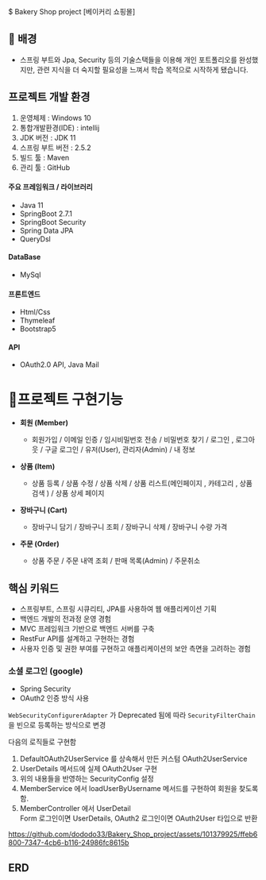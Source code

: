 $ Bakery Shop project [베이커리 쇼핑몰]

## 🧐 배경

- 스프링 부트와 Jpa, Security 등의 기술스택들을 이용해 개인 포트폴리오를 완성했지만, 관련 지식을 더 숙지할 필요성을 느껴서
  학습 목적으로 시작하게 됐습니다.

## 프로젝트 개발 환경
1.  운영체제 : Windows 10
2.  통합개발환경(IDE) : intellij
3.  JDK 버전 : JDK 11
4.  스프링 부트 버전 : 2.5.2
6.  빌드 툴 : Maven
7.  관리 툴 : GitHub

#### 주요 프레임워크 / 라이브러리
- Java 11
- SpringBoot 2.7.1
- SpringBoot Security
- Spring Data JPA
- QueryDsl

#### DataBase 
- MySql

#### 프론트엔드
- Html/Css
- Thymeleaf
- Bootstrap5

#### API
- OAuth2.0 API, Java Mail

#  📜프로젝트 구현기능

-   **회원 (Member)**
      -   회원가입 / 이메일 인증 / 임시비밀번호 전송 / 비밀번호 찾기 / 로그인 , 로그아웃 / 구글 로그인 / 유저(User), 관리자(Admin) / 내 정보

-   **상품 (Item)**
      -  상품 등록 / 상품 수정 / 상품 삭제 / 상품 리스트(메인페이지 , 카테고리 , 상품검색 ) / 상품 상세 페이지 

-   **장바구니 (Cart)**
    -   장바구니 담기 / 장바구니 조회 / 장바구니 삭제 / 장바구니 수량 가격

-  **주문 (Order)**  
    - 상품 주문 / 주문 내역 조회 / 판매 목록(Admin) / 주문취소

## 핵심 키워드
- 스프링부트, 스프링 시큐리티, JPA를 사용하여 웹 애플리케이션 기획
- 백엔드 개발의 전과정 운영 경험
- MVC 프레임워크 기반으로 백엔드 서버를 구축
- RestFur API를 설계하고 구현하는 경험
- 사용자 인증 및 권한 부여를 구현하고 애플리케이션의 보안 측면을 고려하는 경험

### 소셜 로그인 (google)
- Spring Security
- OAuth2 인증 방식 사용

`WebSecurityConfigurerAdapter` 가 Deprecated 됨에 따라 `SecurityFilterChain` 을 빈으로 등록하는 방식으로 변경  

다음의 로직들로 구현함
1. DefaultOAuth2UserService 를 상속해서 만든 커스텀 OAuth2UserService
2. UserDetails 메서드에 실제 OAuth2User 구현
3. 위의 내용들을 반영하는 SecurityConfig 설정
4. MemberService 에서 loadUserByUsername 메서드를 구현하여 회원을 찾도록 함.
5. MemberController 에서 UserDetail  
    Form 로그인이면 UserDetails,
    OAuth2 로그인이면 OAuth2User 타입으로 반환

https://github.com/dododo33/Bakery_Shop_project/assets/101379925/ffeb6800-7347-4cb6-b116-24986fc8615b   

## ERD 
  







